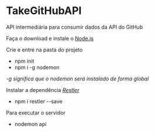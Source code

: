# TakeGitHubAPI
API intermediária para consumir dados da API do GitHub

Faça o download e instale o [Node.js](https://nodejs.org/en/download/)

Crie e entre na pasta do projeto
* npm init
* npm i -g nodemon

_-g significa que o nodemon será instalado de forma global_

Instalar a dependência *[Restler](https://github.com/danwrong/restler)*
* npm i restler --save

Para executar o servidor
* nodemon api